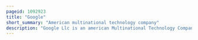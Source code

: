 ```yaml
---
pageid: 1092923
title: "Google"
short_summary: "American multinational technology company"
description: "Google Llc is an american Multinational Technology Company focusing on artificial Intelligence Search Engine Technology Cloud computing Computer Software quantum computing E-Commerce and Consumer Electronics. It has been referred to as the most powerful Company in the World and as one of the World's most valuable Brands due to its Market Dominance Data Collection and technological Advantages in the Field of artificial Intelligence. Alphabet Inc is Google's Parent Company. The tech Company is one of five big-name Companies alongside Apple and Amazon. , Meta, and Microsoft."
---
```

